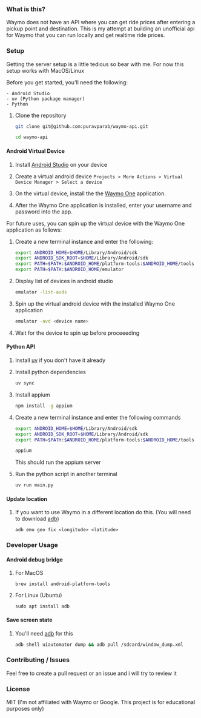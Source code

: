 ### What is this?

Waymo does not have an API where you can get ride prices after entering a pickup point and destination. This is my attempt at building an unofficial api for Waymo that you can run locally and get realtime ride prices. 

### Setup

Getting the server setup is a little tedious so bear with me. For now this setup works with MacOS/Linux

Before you get started, you'll need the following:
```
- Android Studio
- uv (Python package manager)
- Python
```

1. Clone the repository

	```bash
	git clone git@github.com:puravparab/waymo-api.git

	cd waymo-api
	```

#### Android Virtual Device

1. Install [Android Studio](https://developer.android.com/studio) on your device

2. Create a virtual android device `Projects > More Actions > Virtual Device Manager > Select a device`

3. On the virtual device, install the the [Waymo One](https://play.google.com/store/apps/details?id=com.waymo.carapp) application.

4. After the Waymo One application is installed, enter your username and password into the app.

For future uses, you can spin up the virtual device with the Waymo One application as follows:

1. Create a new terminal instance and enter the following:
	```bash
	export ANDROID_HOME=$HOME/Library/Android/sdk
	export ANDROID_SDK_ROOT=$HOME/Library/Android/sdk
	export PATH=$PATH:$ANDROID_HOME/platform-tools:$ANDROID_HOME/tools
	export PATH=$PATH:$ANDROID_HOME/emulator
	```

2. Display list of devices in android studio
	```bash
	emulator -list-avds
	```

3. Spin up the virtual android device with the installed Waymo One application
	```bash
	emulator -avd <device name>
	```

4. Wait for the device to spin up before proceeeding

#### Python API
1. Install [uv](https://docs.astral.sh/uv) if you don't have it already

2. Install python dependencies
	```bash
	uv sync
	```

3. Install appium
	```bash
	npm install -g appium
	```

4. Create a new terminal instance and enter the following commands
	```bash
	export ANDROID_HOME=$HOME/Library/Android/sdk
	export ANDROID_SDK_ROOT=$HOME/Library/Android/sdk
	export PATH=$PATH:$ANDROID_HOME/platform-tools:$ANDROID_HOME/tools

	appium
	```

	This should run the appium server


5. Run the python script in another terminal

	```bash
	uv run main.py
	```

#### Update location

1. If you want to use Waymo in a different location do this. (You will need to download [adb](#android-debug-bridge))
	```
	adb emu geo fix <longitude> <latitude>
	```

### Developer Usage

#### Android debug bridge

1. For MacOS
	```
	brew install android-platform-tools
	```
2. For Linux (Ubuntu)
	```
	sudo apt install adb
	```

#### Save screen state

1. You'll need [adb](#android-debug-bridge) for this
	```bash
	adb shell uiautomator dump && adb pull /sdcard/window_dump.xml
	```

### Contributing / Issues

Feel free to create a pull request or an issue and i will try to review it

### License

MIT (I'm not affiliated with Waymo or Google. This project is for educational purposes only)